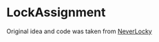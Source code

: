 # LockAssignment
Original idea and code was taken from [NeverLocky](https://github.com/JohnImboden/NeverLocky)